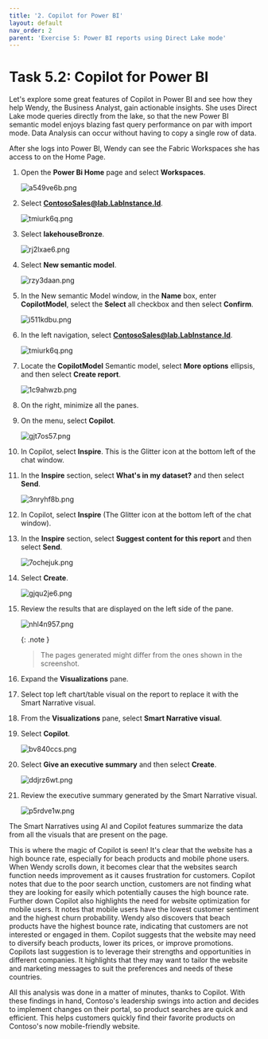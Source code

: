 ```yaml
---
title: '2. Copilot for Power BI'
layout: default
nav_order: 2
parent: 'Exercise 5: Power BI reports using Direct Lake mode'
---
```


# Task 5.2: Copilot for Power BI

Let's explore some great features of Copilot in Power BI and see how they help Wendy, the Business Analyst, gain actionable insights. She uses Direct Lake mode queries directly from the lake, so that the new Power BI semantic model enjoys blazing fast query performance on par with import mode. Data Analysis can occur without having to copy a single row of data.

After she logs into Power BI, Wendy can see the Fabric Workspaces she has access to on the Home Page.

1. Open the **Power Bi Home** page and select **Workspaces**.

	![a549ve6b.png](../media/instructions249094/a549ve6b.png)

1. Select **ContosoSales@lab.LabInstance.Id**.

	![tmiurk6q.png](../media/instructions249094/tmiurk6q.png)

1. Select **lakehouseBronze**.

	![rj2lxae6.png](../media/instructions249094/rj2lxae6.png)

1. Select **New semantic model**.

	![rzy3daan.png](../media/instructions249094/rzy3daan.png)

1. In the New semantic Model window, in the **Name** box, enter **CopilotModel**, select the **Select** all checkbox and then select **Confirm**.

	![i511kdbu.png](../media/instructions249094/i511kdbu.png)

1. In the left navigation, select **ContosoSales@lab.LabInstance.Id**.

	![tmiurk6q.png](../media/instructions249094/tmiurk6q.png)

1. Locate the **CopilotModel** Semantic model, select **More options** ellipsis, and then select **Create report**.

	![1c9ahwzb.png](../media/instructions249094/1c9ahwzb.png)

1. On the right, minimize all the panes.

1. On the menu, select **Copilot**.

	![gjt7os57.png](../media/instructions249094/gjt7os57.png)

1. In Copilot, select **Inspire**. This is the Glitter icon at the bottom left of the chat window.

1. In the **Inspire** section, select **What's in my dataset?** and then select **Send**.

	![3nryhf8b.png](../media/instructions249094/3nryhf8b.png)

1. In Copilot, select **Inspire** (The Glitter icon at the bottom left of the chat window).

1. In the **Inspire** section, select **Suggest content for this report** and then select **Send**.

	![7ochejuk.png](../media/instructions249094/7ochejuk.png)

1. Select **Create**.

	![gjqu2je6.png](../media/instructions249094/gjqu2je6.png)

1. Review the results that are displayed on the left side of the pane.

	![nhl4n957.png](../media/instructions249094/nhl4n957.png)

	{: .note }
 	> The pages generated might differ from the ones shown in the screenshot.

1. Expand the **Visualizations** pane.

1. Select top left chart/table visual on the report to replace it with the Smart Narrative visual.

1. From the **Visualizations** pane, select **Smart Narrative visual**.

1. Select **Copilot**.

	![bv840ccs.png](../media/instructions249094/bv840ccs.png)

1. Select **Give an executive summary** and then select **Create**.

	![ddjrz6wt.png](../media/instructions249094/ddjrz6wt.png)

1. Review the executive summary generated by the Smart Narrative visual.

	![p5rdve1w.png](../media/instructions249094/p5rdve1w.png)

The Smart Narratives using AI and Copilot features summarize the data from all the visuals that are present on the page.

This is where the magic of Copilot is seen! It's clear that the website has a high bounce rate, especially for beach products and mobile phone users. When Wendy scrolls down, it becomes clear that the websites search function needs improvement as it causes frustration for customers. Copilot notes that due to the poor search unction, customers are not finding what they are looking for easily which potentially causes the high bounce rate. Further down Copilot also highlights the need for website optimization for mobile users. It notes that mobile users have the lowest customer sentiment and the highest churn probability. Wendy also discovers that beach products have the highest bounce rate, indicating that customers are not interested or engaged in them. Copilot suggests that the website may need to diversify beach products, lower its prices, or improve promotions. Copilots last suggestion is to leverage their strengths and opportunities in different companies. It highlights that they may want to tailor the website and marketing messages to suit the preferences and needs of these countries.

All this analysis was done in a matter of minutes, thanks to Copilot. With these findings in hand, Contoso's leadership swings into action and decides to implement changes on their portal, so product searches are quick and efficient. This helps customers quickly find their favorite products on Contoso's now mobile-friendly website.
